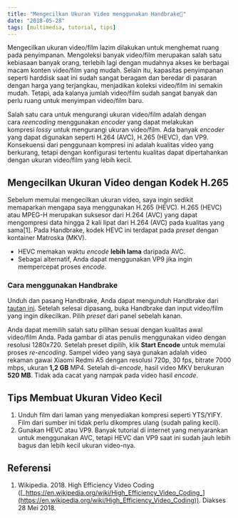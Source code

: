 ```yaml
---
title: "Mengecilkan Ukuran Video menggunakan Handbrake🍹"
date: "2018-05-28"
tags: [multimedia, tutorial, tips]
---
```


Mengecilkan ukuran video/film lazim dilakukan untuk menghemat ruang pada penyimpanan. Mengoleksi banyak video/film merupakan salah satu kebiasaan banyak orang, terlebih lagi dengan mudahnya akses ke berbagai macam konten video/film yang mudah. Selain itu, kapasitas penyimpanan seperti harddisk saat ini sudah sangat beragam dan beredar di pasaran dengan harga yang terjangkau, menjadikan koleksi video/film ini semakin mudah. Tetapi, ada kalanya jumlah video/film sudah sangat banyak dan perlu ruang untuk menyimpan video/film baru.

Salah satu cara untuk mengurangi ukuran video/film adalah dengan cara _reencoding_ menggunakan _encoder_ yang dapat melakukan kompresi _lossy_ untuk mengurangi ukuran video/film. Ada banyak _encoder_ yang dapat digunakan seperti H.264 (AVC), H.265 (HEVC), dan VP9. Konsekuensi dari penggunaan kompresi ini adalah kualitas video yang berkurang, tetapi dengan konfigurasi tertentu kualitas dapat dipertahankan dengan ukuran video/film yang lebih kecil.

## Mengecilkan Ukuran Video dengan Kodek H.265

Sebelum memulai mengecilkan ukuran video, saya ingin sedikit memaparkan mengapa saya menggunakan H.265 (HEVC). H.265 (HEVC) atau MPEG-H merupakan suksesor dari H.264 (AVC) yang dapat mengompresi data hingga 2 kali lipat dari H.264 (AVC) pada kualitas yang sama\[1\]. Pada Handbrake, kodek HEVC ini terdapat pada _preset_ dengan kontainer Matroska (MKV).

- HEVC memakan waktu _encode_ **lebih lama** daripada AVC.
- Sebagai alternatif, Anda dapat menggunakan VP9 jika ingin mempercepat proses _encode_.

### Cara menggunakan Handbrake

Unduh dan pasang Handbrake, Anda dapat mengunduh Handbrake dari [tautan ini](https://handbrake.fr). Setelah selesai dipasang, buka Handbrake dan input video/film yang ingin dikecilkan. Pilih _preset_ dari panel sebelah kanan.

Anda dapat memilih salah satu pilihan sesuai dengan kualitas awal video/film Anda. Pada gambar di atas penulis menggunakan video dengan resolusi 1280x720. Setelah preset dipilih, klik **Start Encode** untuk memulai proses _re-encoding_. Sampel video yang saya gunakan adalah video rekaman gawai Xiaomi Redmi A5 dengan resolusi 720p, 30 fps, bitrate 7000 mbps, ukuran **1,2 GB** MP4. Setelah di-_encode_, hasil video MKV berukuran **520 MB**. Tidak ada cacat yang nampak pada video hasil _encode_.

## Tips Membuat Ukuran Video Kecil

1. Unduh film dari laman yang menyediakan kompresi seperti YTS/YIFY. Film dari sumber ini tidak perlu dikompres ulang (sudah paling kecil).
2. Gunakan HEVC atau VP9. Banyak tutorial di internet yang menyarankan untuk menggunakan AVC, tetapi HEVC dan VP9 saat ini sudah jauh lebih bagus dan lebih kecil ukuran video-nya.

## Referensi

1. Wikipedia. 2018. High Efficiency Video Coding ([_https://en.wikipedia.org/wiki/High_Efficiency_Video_Coding_](https://en.wikipedia.org/wiki/High_Efficiency_Video_Coding)). Diakses 28 Mei 2018.
